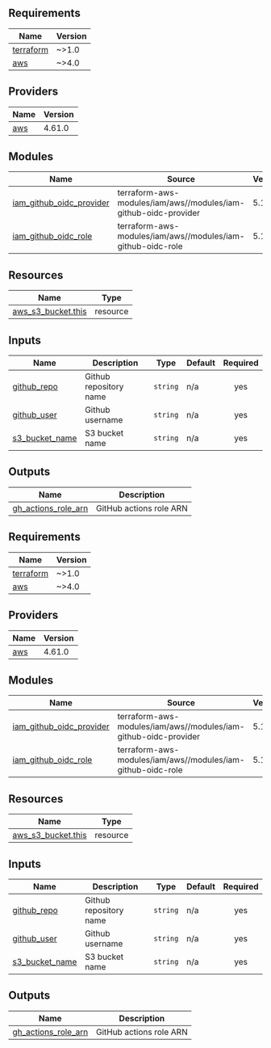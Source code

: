 ## Requirements

| Name | Version |
|------|---------|
| <a name="requirement_terraform"></a> [terraform](#requirement\_terraform) | ~>1.0 |
| <a name="requirement_aws"></a> [aws](#requirement\_aws) | ~>4.0 |

## Providers

| Name | Version |
|------|---------|
| <a name="provider_aws"></a> [aws](#provider\_aws) | 4.61.0 |

## Modules

| Name | Source | Version |
|------|--------|---------|
| <a name="module_iam_github_oidc_provider"></a> [iam\_github\_oidc\_provider](#module\_iam\_github\_oidc\_provider) | terraform-aws-modules/iam/aws//modules/iam-github-oidc-provider | 5.10 |
| <a name="module_iam_github_oidc_role"></a> [iam\_github\_oidc\_role](#module\_iam\_github\_oidc\_role) | terraform-aws-modules/iam/aws//modules/iam-github-oidc-role | 5.10 |

## Resources

| Name | Type |
|------|------|
| [aws_s3_bucket.this](https://registry.terraform.io/providers/hashicorp/aws/latest/docs/resources/s3_bucket) | resource |

## Inputs

| Name | Description | Type | Default | Required |
|------|-------------|------|---------|:--------:|
| <a name="input_github_repo"></a> [github\_repo](#input\_github\_repo) | Github repository name | `string` | n/a | yes |
| <a name="input_github_user"></a> [github\_user](#input\_github\_user) | Github username | `string` | n/a | yes |
| <a name="input_s3_bucket_name"></a> [s3\_bucket\_name](#input\_s3\_bucket\_name) | S3 bucket name | `string` | n/a | yes |

## Outputs

| Name | Description |
|------|-------------|
| <a name="output_gh_actions_role_arn"></a> [gh\_actions\_role\_arn](#output\_gh\_actions\_role\_arn) | GitHub actions role ARN |
<!-- BEGINNING OF PRE-COMMIT-TERRAFORM DOCS HOOK -->
## Requirements

| Name | Version |
|------|---------|
| <a name="requirement_terraform"></a> [terraform](#requirement\_terraform) | ~>1.0 |
| <a name="requirement_aws"></a> [aws](#requirement\_aws) | ~>4.0 |

## Providers

| Name | Version |
|------|---------|
| <a name="provider_aws"></a> [aws](#provider\_aws) | 4.61.0 |

## Modules

| Name | Source | Version |
|------|--------|---------|
| <a name="module_iam_github_oidc_provider"></a> [iam\_github\_oidc\_provider](#module\_iam\_github\_oidc\_provider) | terraform-aws-modules/iam/aws//modules/iam-github-oidc-provider | 5.10 |
| <a name="module_iam_github_oidc_role"></a> [iam\_github\_oidc\_role](#module\_iam\_github\_oidc\_role) | terraform-aws-modules/iam/aws//modules/iam-github-oidc-role | 5.10 |

## Resources

| Name | Type |
|------|------|
| [aws_s3_bucket.this](https://registry.terraform.io/providers/hashicorp/aws/latest/docs/resources/s3_bucket) | resource |

## Inputs

| Name | Description | Type | Default | Required |
|------|-------------|------|---------|:--------:|
| <a name="input_github_repo"></a> [github\_repo](#input\_github\_repo) | Github repository name | `string` | n/a | yes |
| <a name="input_github_user"></a> [github\_user](#input\_github\_user) | Github username | `string` | n/a | yes |
| <a name="input_s3_bucket_name"></a> [s3\_bucket\_name](#input\_s3\_bucket\_name) | S3 bucket name | `string` | n/a | yes |

## Outputs

| Name | Description |
|------|-------------|
| <a name="output_gh_actions_role_arn"></a> [gh\_actions\_role\_arn](#output\_gh\_actions\_role\_arn) | GitHub actions role ARN |
<!-- END OF PRE-COMMIT-TERRAFORM DOCS HOOK -->
